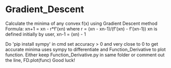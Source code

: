 # Gradient_Descent
Calculate the minima of any convex f(x) using Gradient Descent method
Formula: xn+1 = xn - r*f'(xn)
where r = (xn - xn-1)/(f'(xn) - f'(xn-1))
xn is defined initially by user, xn-1 = (xn) - 1

Do 'pip install sympy' in cmd
set accuracy > 0 and very close to 0 to get accurate minima
uses sympy to differentiate and Function_Derivative to plot function. 
Either keep Function_Derivative.py in same folder or comment out the line, FD.plot(func)
Good luck!
